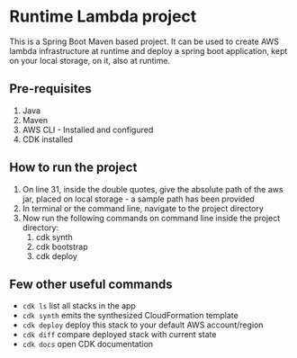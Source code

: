 # Runtime Lambda project


This is a Spring Boot Maven based project. It can be used to create AWS lambda infrastructure at runtime and deploy a spring boot application, kept on your local storage, on it, also at runtime.

## Pre-requisites
1) Java
2) Maven
3) AWS CLI - Installed and configured
4) CDK installed

## How to run the project
1) On line 31, inside the double quotes, give the absolute path of the aws jar, placed on local storage - a sample path has been provided
2) In terminal or the command line, navigate to the project directory
3) Now run the following commands on command line inside the project directory:
    1) cdk synth
    2) cdk bootstrap 
    3) cdk deploy 

## Few other useful commands
* `cdk ls`          list all stacks in the app
 * `cdk synth`       emits the synthesized CloudFormation template
 * `cdk deploy`      deploy this stack to your default AWS account/region
 * `cdk diff`        compare deployed stack with current state
 * `cdk docs`        open CDK documentation


